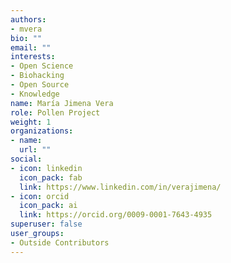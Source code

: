 ```yaml
---
authors:
- mvera
bio: ""
email: ""
interests:
- Open Science
- Biohacking
- Open Source
- Knowledge
name: María Jimena Vera
role: Pollen Project
weight: 1
organizations:
- name: 
  url: ""
social:
- icon: linkedin
  icon_pack: fab
  link: https://www.linkedin.com/in/verajimena/
- icon: orcid
  icon_pack: ai
  link: https://orcid.org/0009-0001-7643-4935
superuser: false
user_groups:
- Outside Contributors
---
```

